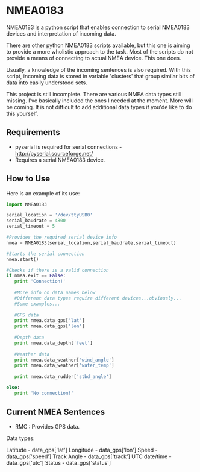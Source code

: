 NMEA0183
========

NMEA0183 is a python script that enables connection to serial NMEA0183 devices and interpretation of incoming data.

There are other python NMEA0183 scripts available, but this one is aiming to provide a more wholistic approach to the task. Most of the scripts do not provide a means of connecting to actual NMEA device. This one does. 

Usually, a knowledge of the incoming sentences is also required. With this script, incoming data is stored in variable 'clusters' that group similar bits of data into easily understood sets.

This project is still incomplete. There are various NMEA data types still missing. I've basically included the ones I needed at the moment. More will be coming. It is not difficult to add additional data types if you'de like to do this yourself.

Requirements
------------

- pyserial is required for serial connections - http://pyserial.sourceforge.net/
- Requires a serial NMEA0183 device.


How to Use
----------

Here is an example of its use:
 
 ```python
import NMEA0183

serial_location = '/dev/ttyUSB0'
serial_baudrate = 4800
serial_timeout = 5

#Provides the required serial device info
nmea = NMEA0183(serial_location,serial_baudrate,serial_timeout)

#Starts the serial connection
nmea.start()

#Checks if there is a valid connection
if nmea.exit == False:
	print 'Connection!'
	
	#More info on data names below
	#Different data types require different devices...obviously...
	#Some examples...
	
	#GPS data
	print nmea.data_gps['lat']
	print nmea.data_gps['lon']
	
	#Depth data
	print nmea.data_depth['feet']
	
	#Weather data
	print nmea.data_weather['wind_angle']
	print nmea.data_weather['water_temp']
	
	print nmea.data_rudder['stbd_angle']

else:
	print 'No connection!'

 ```

Current NMEA Sentences
----------------------

- RMC : Provides GPS data. 

Data types: 

Latitude      - data_gps['lat']
Longitude     - data_gps['lon']
Speed         - data_gps['speed']
Track Angle   - data_gps['track']
UTC date/time - data_gps['utc']
Status        - data_gps['status']

